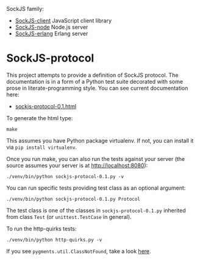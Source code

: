 SockJS family:

  * [SockJS-client](https://github.com/sockjs/sockjs-client) JavaScript client library
  * [SockJS-node](https://github.com/sockjs/sockjs-node) Node.js server
  * [SockJS-erlang](https://github.com/sockjs/sockjs-erlang) Erlang server


SockJS-protocol
===============

This project attempts to provide a definition of SockJS protocol. The
documentation is in a form of a Python test suite decorated with some
prose in literate-programming style. You can see current documentation
here:

 * [sockjs-protocol-0.1.html](http://sockjs.github.com/sockjs-protocol/sockjs-protocol-0.1.html)



To generate the html type:

    make

This assumes you have Python package virtualenv. If not,
you can install it via `pip install virtualenv`.

Once you run make, you can also run the tests against
your server (the source assumes your server is at
[http://localhost:8080](http://localhost:8080)):

    ./venv/bin/python sockjs-protocol-0.1.py -v

You can run specific tests providing test class as an optional argument:

    ./venv/bin/python sockjs-protocol-0.1.py Protocol

The test class is one of the classes in `sockjs-protocol-0.1.py` inherited from class `Test` (or `unittest.TestCase` in general).

To run the http-quirks tests:

    ./venv/bin/python http-quirks.py -v


If you see `pygments.util.ClassNotFound`, take a look
[here](https://github.com/fitzgen/pycco/issues/39).

